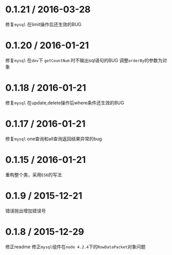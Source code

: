 0.1.21 / 2016-03-28
==================

修复`mysql` 在limit操作后还生效的BUG

0.1.20 / 2016-01-21
==================

修复`mysql` 在`dev`下 `getCountNum` 时不输出sql语句的BUG
调整`orderBy`的参数为对象

0.1.18 / 2016-01-21
==================

修复`mysql` 在update,delete操作后where条件还生效的BUG

0.1.17 / 2016-01-21
==================

修复`mysql` one查询和all查询返回结果异常的bug


0.1.15 / 2016-01-21
==================

重构整个类，采用`ES6`的写法

0.1.9 / 2015-12-21
==================

错误抛出增加错误号

0.1.8 / 2015-12-29
==================

修正readme
修正`mysql`组件在`node 4.2.4`下的`RowDataPacket`对象问题